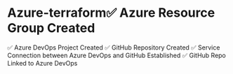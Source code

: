 # Azure-terraform✅ Azure Resource Group Created
✅ Azure DevOps Project Created
✅ GitHub Repository Created
✅ Service Connection between Azure DevOps and GitHub Established
✅ GitHub Repo Linked to Azure DevOps

